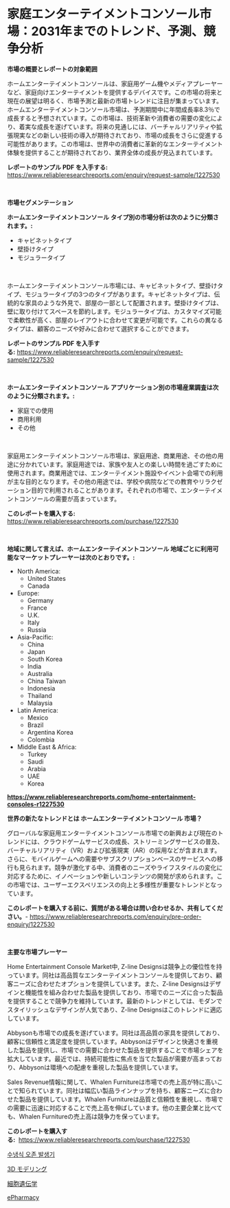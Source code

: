 <p><h1>家庭エンターテイメントコンソール市場：2031年までのトレンド、予測、競争分析</h1></p><p><strong>市場の概要とレポートの対象範囲</strong></p>
<p><p>ホームエンターテイメントコンソールは、家庭用ゲーム機やメディアプレーヤーなど、家庭向けエンターテイメントを提供するデバイスです。この市場の将来と現在の展望は明るく、市場予測と最新の市場トレンドに注目が集まっています。ホームエンターテイメントコンソール市場は、予測期間中に年間成長率8.3％で成長すると予想されています。この市場は、技術革新や消費者の需要の変化により、着実な成長を遂げています。将来の見通しには、バーチャルリアリティや拡張現実などの新しい技術の導入が期待されており、市場の成長をさらに促進する可能性があります。この市場は、世界中の消費者に革新的なエンターテイメント体験を提供することが期待されており、業界全体の成長が見込まれています。</p></p>
<p><strong>レポートのサンプル PDF を入手する:</strong> <a href="https://www.reliableresearchreports.com/enquiry/request-sample/1227530">https://www.reliableresearchreports.com/enquiry/request-sample/1227530</a></p>
<p>&nbsp;</p>
<p><strong>市場セグメンテーション</strong></p>
<p><strong>ホームエンターテイメントコンソール タイプ別の市場分析は次のように分類されます。:</strong></p>
<p><ul><li>キャビネットタイプ</li><li>壁掛けタイプ</li><li>モジュラータイプ</li></ul></p>
<p>&nbsp;</p>
<p><p>ホームエンターテイメントコンソール市場には、キャビネットタイプ、壁掛けタイプ、モジュラータイプの3つのタイプがあります。キャビネットタイプは、伝統的な家具のような外見で、部屋の一部として配置されます。壁掛けタイプは、壁に取り付けてスペースを節約します。モジュラータイプは、カスタマイズ可能で柔軟性が高く、部屋のレイアウトに合わせて変更が可能です。これらの異なるタイプは、顧客のニーズや好みに合わせて選択することができます。</p></p>
<p><strong>レポートのサンプル PDF を入手する:</strong>&nbsp;<a href="https://www.reliableresearchreports.com/enquiry/request-sample/1227530">https://www.reliableresearchreports.com/enquiry/request-sample/1227530</a></p>
<p>&nbsp;</p>
<p><strong> ホームエンターテイメントコンソール アプリケーション別の市場産業調査は次のように分類されます。:</strong></p>
<p><ul><li>家庭での使用</li><li>商用利用</li><li>その他</li></ul></p>
<p>&nbsp;</p>
<p><p>家庭用エンターテイメントコンソール市場は、家庭用途、商業用途、その他の用途に分かれています。家庭用途では、家族や友人との楽しい時間を過ごすために使用されます。商業用途では、エンターテイメント施設やイベント会場での利用が主な目的となります。その他の用途では、学校や病院などでの教育やリラクゼーション目的で利用されることがあります。それぞれの市場で、エンターテイメントコンソールの需要が高まっています。</p></p>
<p><strong>このレポートを購入する:</strong>&nbsp; <a href="https://www.reliableresearchreports.com/purchase/1227530">https://www.reliableresearchreports.com/purchase/1227530</a></p>
<p>&nbsp;</p>
<p><strong>地域に関して言えば、ホームエンターテイメントコンソール 地域ごとに利用可能なマーケットプレーヤーは次のとおりです。:</strong></p>
<p><ul>
    <li>
        North America:
        <ul>
            <li>United States</li>
            <li>Canada</li>
        </ul>
    </li>
    <li>
        Europe:
        <ul>
            <li>Germany</li>
            <li>France</li>
            <li>U.K.</li>
            <li>Italy</li>
            <li>Russia</li>
        </ul>
    </li>
    <li>
        Asia-Pacific:
        <ul>
            <li>China</li>
            <li>Japan</li>
            <li>South Korea</li>
            <li>India</li>
            <li>Australia</li>
            <li>China Taiwan</li>
            <li>Indonesia</li>
            <li>Thailand</li>
            <li>Malaysia</li>
        </ul>
    </li>
    <li>
        Latin America:
        <ul>
            <li>Mexico</li>
            <li>Brazil</li>
            <li>Argentina Korea</li>
            <li>Colombia</li>
        </ul>
    </li>
    <li>
        Middle East & Africa:
        <ul>
            <li>Turkey</li>
            <li>Saudi</li>
            <li>Arabia</li>
            <li>UAE</li>
            <li>Korea</li>
        </ul>
    </li>
    </ul></p>
<p><strong><a href="https://www.reliableresearchreports.com/home-entertainment-consoles-r1227530">https://www.reliableresearchreports.com/home-entertainment-consoles-r1227530</a></strong>&nbsp;</p>
<p><strong>世界の新たなトレンドとは ホームエンターテイメントコンソール 市場？</strong></p>
<p><p>グローバルな家庭用エンターテイメントコンソール市場での新興および現在のトレンドには、クラウドゲームサービスの成長、ストリーミングサービスの普及、バーチャルリアリティ（VR）および拡張現実（AR）の採用などが含まれます。さらに、モバイルゲームへの需要やサブスクリプションベースのサービスへの移行も見られます。競争が激化する中、消費者のニーズやライフスタイルの変化に対応するために、イノベーションや新しいコンテンツの開発が求められます。この市場では、ユーザーエクスペリエンスの向上と多様性が重要なトレンドとなっています。</p></p>
<p><strong>このレポートを購入する前に、質問がある場合は問い合わせるか、共有してください。</strong>- <a href="https://www.reliableresearchreports.com/enquiry/pre-order-enquiry/1227530">https://www.reliableresearchreports.com/enquiry/pre-order-enquiry/1227530</a></p>
<p>&nbsp;</p>
<p><strong>主要な市場プレーヤー</strong></p>
<p><p>Home Entertainment Console Market中, Z-line Designsは競争上の優位性を持っています。同社は高品質なエンターテイメントコンソールを提供しており、顧客ニーズに合わせたオプションを提供しています。また、Z-line Designsはデザインと機能性を組み合わせた製品を提供しており、市場でのニーズに合った製品を提供することで競争力を維持しています。最新のトレンドとしては、モダンでスタイリッシュなデザインが人気であり、Z-line Designsはこのトレンドに適応しています。</p><p>Abbysonも市場での成長を遂げています。同社は高品質の家具を提供しており、顧客に信頼性と満足度を提供しています。Abbysonはデザインと快適さを重視した製品を提供し、市場での需要に合わせた製品を提供することで市場シェアを拡大しています。最近では、持続可能性に焦点を当てた製品が需要が高まっており、Abbysonは環境への配慮を重視した製品を提供しています。</p><p>Sales Revenue情報に関して、Whalen Furnitureは市場での売上高が特に高いことで知られています。同社は幅広い製品ラインナップを持ち、顧客ニーズに合わせた製品を提供しています。Whalen Furnitureは品質と信頼性を重視し、市場での需要に迅速に対応することで売上高を伸ばしています。他の主要企業と比べても、Whalen Furnitureの売上高は競争力を保っています。</p></p>
<p><strong>このレポートを購入する:</strong>&nbsp;&nbsp;<a href="https://www.reliableresearchreports.com/purchase/1227530">https://www.reliableresearchreports.com/purchase/1227530</a></p>
<p><p><a href="https://medium.com/@cezarymarciniak2022/%EC%88%98%EB%83%89%EC%8B%9D-%EC%98%A4%EC%A1%B4-%EB%B0%9C%EC%83%9D%EA%B8%B0-%EC%8B%9C%EC%9E%A5-2031%EB%85%84%EA%B9%8C%EC%A7%80%EC%9D%98-%EB%8F%99%ED%96%A5-%EC%98%88%EC%B8%A1-%EB%B0%8F-%EA%B2%BD%EC%9F%81-%EB%B6%84%EC%84%9D-4850d0ff05eb">수냉식 오존 발생기</a></p><p><a href="https://medium.com/@horaceogisich78/%EF%BC%93d%E3%83%A2%E3%83%87%E3%83%AA%E3%83%B3%E3%82%B0%E5%B8%82%E5%A0%B4%E3%81%AE%E3%82%A4%E3%83%B3%E3%82%B5%E3%82%A4%E3%83%88-%E5%B8%82%E5%A0%B4%E3%83%88%E3%83%AC%E3%83%B3%E3%83%89-%E6%88%90%E9%95%B7-2024%E5%B9%B4%E3%81%8B%E3%82%892031%E5%B9%B4%E3%81%BE%E3%81%A7%E3%81%AE%E4%BA%88%E6%B8%AC-1d86b4aca2ef">3D モデリング</a></p><p><a href="https://medium.com/@lauriank/%E3%82%B5%E3%82%A4%E3%83%88%E3%82%B2%E3%83%8E%E3%83%9F%E3%82%AF%E3%82%B9%E5%B8%82%E5%A0%B4-%E7%AB%B6%E4%BA%89%E5%88%86%E6%9E%90-%E5%B8%82%E5%A0%B4%E5%8B%95%E5%90%91-2031%E5%B9%B4%E3%81%BE%E3%81%A7%E3%81%AE%E4%BA%88%E6%B8%AC-68976e5ec9c2">細胞遺伝学</a></p><p><a href="https://medium.com/@edaunhshhs/epharmacy-%EC%8B%9C%EC%9E%A5-%EB%B6%84%EC%84%9D-%EB%B0%8F-%EA%B8%B0%EA%B0%84-%EB%8F%99%EC%95%88%EC%9D%98-%ED%81%AC%EA%B8%B0-%EC%98%88%EC%83%81%EC%9D%80-2024%EB%85%84%EB%B6%80%ED%84%B0-2031%EB%85%84%EA%B9%8C%EC%A7%80%EC%9E%85%EB%8B%88%EB%8B%A4-44617ba42dd0">ePharmacy</a></p></p>